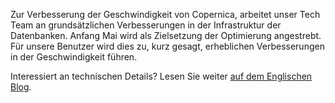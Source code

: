 Zur Verbesserung der Geschwindigkeit von Copernica, arbeitet unser Tech
Team an grundsätzlichen Verbesserungen in der Infrastruktur der
Datenbanken. Anfang Mai wird als Zielsetzung der Optimierung angestrebt.
Für unsere Benutzer wird dies zu, kurz gesagt, erheblichen
Verbesserungen in der Geschwindigkeit führen.

Interessiert an technischen Details? Lesen Sie weiter [auf dem
Englischen
Blog](./the-big-database-revision.md "The big database revision").
